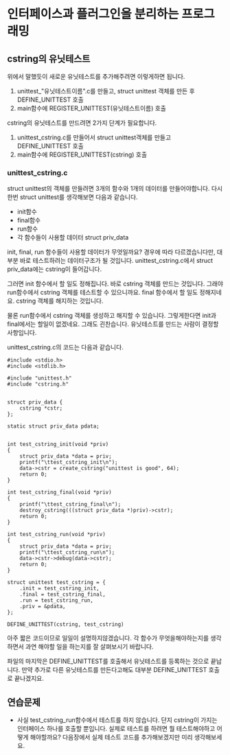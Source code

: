 # 인터페이스과 플러그인을 분리하는 프로그래밍

## cstring의 유닛테스트

위에서 말했듯이 새로운 유닛테스트를 추가해주려면 이렇게하면 됩니다.
1. unittest_"유닛테스트이름".c를 만들고, struct unittest 객체를 만든 후 DEFINE_UNITTEST 호출
2. main함수에 REGISTER_UNITTEST(유닛테스트이름) 호출

cstring의 유닛테스트를 만드려면 2가지 단계가 필요합니다.
1. unittest_cstring.c를 만들어서 struct unittest객체를 만들고 DEFINE_UNITTEST 호출
2. main함수에 REGISTER_UNITTEST(cstring) 호출

### unittest_cstring.c

struct unittest의 객체를 만들려면 3개의 함수와 1개의 데이터를 만들어야합니다. 다시한번 struct unittest를 생각해보면 다음과 같습니다.
* init함수
* final함수
* run함수
* 각 함수들이 사용할 데이터 struct priv_data

init, final, run 함수들이 사용할 데이터가 무엇일까요?
경우에 따라 다르겠습니다만, 대부분 바로 테스트하려는 데이터구조가 될 것입니다.
unittest_cstring.c에서 struct priv_data에는 cstring이 들어갑니다.

그러면 init 함수에서 할 일도 정해집니다. 바로 cstring 객체를 만드는 것입니다. 그래야 run함수에서 cstring 객체를 테스트할 수 있으니까요. final 함수에서 할 일도 정해지네요. cstring 객체를 해지하는 것입니다.

물론 run함수에서 cstring 객체를 생성하고 해지할 수 있습니다. 그렇게한다면 init과 final에서는 할일이 없겠네요. 그래도 괸찬습니다. 유닛테스트를 만드는 사람이 결정할 사항입니다.

unittest_cstring.c의 코드는 다음과 같습니다.

```
#include <stdio.h>
#include <stdlib.h>

#include "unittest.h"
#include "cstring.h"


struct priv_data {
	cstring *cstr;
};

static struct priv_data pdata;


int test_cstring_init(void *priv)
{
	struct priv_data *data = priv;
	printf("\ttest_cstring_init\n");
	data->cstr = create_cstring("unittest is good", 64);
	return 0;
}

int test_cstring_final(void *priv)
{
	printf("\ttest_cstring_final\n");
	destroy_cstring(((struct priv_data *)priv)->cstr);
	return 0;
}

int test_cstring_run(void *priv)
{
	struct priv_data *data = priv;
	printf("\ttest_cstring_run\n");
	data->cstr->debug(data->cstr);
	return 0;
}

struct unittest test_cstring = {
	.init = test_cstring_init,
	.final = test_cstring_final,
	.run = test_cstring_run,
	.priv = &pdata,
};

DEFINE_UNITTEST(cstring, test_cstring)
```

아주 짧은 코드이므로 일일이 설명하지않겠습니다. 각 함수가 무엇을해야하는지를 생각하면서 과연 해야할 일을 하는지를 잘 살펴보시기 바랍니다.

파일의 마지막은 DEFINE_UNITTEST를 호출해서 유닛테스트를 등록하는 것으로 끝납니다. 만약 추가로 다른 유닛테스트를 만든다고해도 대부분 DEFINE_UNITTEST 호출로 끝나겠지요.


## 연습문제
* 사실 test_cstring_run함수에서 테스트를 하지 않습니다. 단지 cstring이 가지는 인터페이스 하나를 호출할 뿐입니다. 실제로 테스트를 하려면 뭘 테스트해야하고 어떻게 해야할까요? 다음장에서 실제 테스트 코드를 추가해보겠지만 미리 생각해보세요.
